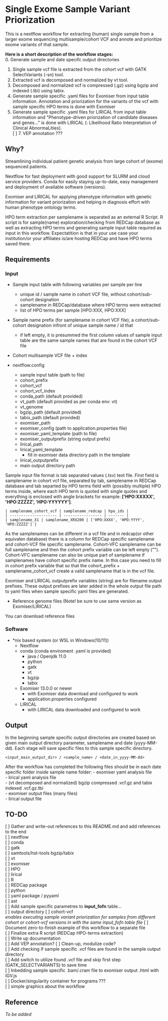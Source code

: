 # Single Exome Sample Variant Priorization

This is a nextflow workflow for extracting (human) single sample from a larger exome sequencing multisample/cohort VCF and annote and prioritize exome variants of that sample.

**Here is a short description of the workflow stages:**  
0. Generate sample and date specifc output directories
1. Single sample vcf file is extracted from the cohort vcf with GATK SelectVariants (-sn) tool.
2. Extracted vcf is decomposed and normalized by vt tool.
3. Decomposed and normalized vcf is compressed (.gz) using bgzip and indexed (.tbi) using tabix.
4. Generate sample specific .yaml files for Exomiser from input table information. Annotation and priorization for the variants of the vcf with sample specific HPO terms is done with Exomiser 
5. Generate sample specific .yaml files for LIRICAL from input table information and "Phenotype-driven priorization of candidate diseases and genes..." is done with LIRICAL (: LIkelihood Ratio Interpretation of Clinical AbnormaLities).  
[ ] 7. VEP annotation ???

## Why?

Streamlining individual patient genetic analysis from large cohort of (exome) sequenced patients.

Nextflow for fast deployment with good support for SLURM and cloud service providers. Conda for easily staying up-to-date, easy management and deployment of available software (versions). 

Exomiser and LIRICAL for applying phenotype information with genetic information for variant priorization and helping in diagnosis effort with human phenotype ontology terms.

HPO term extraction per samplename is separated as an external R Script. R script is for sample(name) exploration/checking from REDCap database as well as extracting HPO terms and generating sample input table required as input in this workflow. Expectatition is that in your use case your institution/or your affiliates is/are hosting REDCap and have HPO terms saved there.

## Requirements
### Input
- Sample input table with following variables per sample per line
	- unique id / sample name in cohort VCF file, without cohort/sub-cohort designation
	- samplename in REDCap/database where HPO terms were extracted
	- list of HPO terms per sample [HPO:XXX, HPO:XXX]
- Sample name prefix (for samplename in cohort VCF file), a cohort/sub-cohort designation infront of unique sample name / id that
	- if left empty, it is presummed the first column values of sample input table are the same sample names that are found in the cohort VCF file
- Cohort multisample VCF file + index

- nextflow.config
	- sample input table (path to file)
	- cohort_prefix
	- cohort_vcf
	- cohort_vcf_index
	- conda_path (default provided)
	- vt_path (default provided as per conda env: vt)
	- vt_genome 
	- bgzip_path (default provided)
	- tabix_path (default provided)
	- exomiser_path
	- exomiser_config (path to application.properties file)
	- exomiser_yaml_template (path to file)
	- exomiser_outputprefix (string output prefix)
	- lirical_path
	- lirical_yaml_template
		- fill in exomiser data directory path in the template
	- lirical_outputprefix
	- main output directory path

Sample input file format is tab separated values (.tsv) text file. First field is samplename in cohort vcf file, separated by tab, samplename in REDCap database and tab separted by HPO terms field with (possibly multiple) HPO terms inside, where each HPO term is quoted with single quotes and everything is enclosed with angle brackets for example: **['HPO:XXXXX', 'HPO:ZZZZZ', 'HPO:YYYYYY']**. 

	| samplename_cohort_vcf | samplename_redcap | hpo_ids |
	| --------------------- | ----------------- | ------- |
	| samplename_X1 | samplename_XRX200 | ['HPO:XXXX', 'HPO:YYYY', 'HPO:ZZZZZ'] |

As the samplenames can be different in a vcf file and in redcap(or other equivalen database) there is a column for REDCap specific samplename and cohort-VCF file specific samplename. Cohort-VFC samplename can be full samplename and then the cohort prefix variable can be left empty (""). Cohort-VFC samplename can also be unique part of samplename if samplenames have cohort specific prefix name. In this case you need to fill in cohort prefix variable that so that the cohort_prefix + samplename_cohort_vcf create a valid samplename that is in the vcf file.

Exomiser and LIRICAL outputprefix variables (string) are for filename output prefixes. These output prefixes are later added in the whole output file path to yaml files when sample specific yaml files are generated.

+ Reference genome files (Note! be sure to use same version as Exomiser/LIRICAL)

You can download reference files

### Software
+ \*nix based system (or WSL in Windows(10/11))
	+ Nextflow
	+ conda (conda enviroment .yaml is provided)
		- java / Openjdk 11.0
		- python
		- gatk
		- vt
		- bgzip
		- tabix
	+ Exomiser 13.0.0 or newer
		- with Exomiser data download and configured to work
		- application.properties configured
	+ LIRICAL 
		- with LIRICAL data downloaded and configured to work

## Output

In the beginning sample specific output directories are created based on given main output directory parameter, samplename and date (yyyy-MM-dd). Each stage will save specific files to this sample specific directory.

	<input_main_output_dir> / <sample_name> / <date_in_yyyy-MM-dd>

After the workflow has completed the following files should be in each date specific folder inside sample name folder:
	- exomiser yaml analysis file  
	- lirical yaml analysis file  
	- (vt decomposed and normalized) bgzip compressed .vcf.gz and tabix indexed .vcf.gz.tbi  
	- exomiser output files (many files)  
	- lirical output file  

## TO-DO

[ ] Gather and write-out references to this README.md and add references to the end  
	[ ] nextflow  
	[ ] conda  
	[ ] gatk  
	[ ] samtools/hst-tools bgzip/tabix  
	[ ] vt  
	[ ] exomiser  
		[ ] HPO  
	[ ] lirical  
	[ ] R  
		[ ] REDCap package  
	[ ] python  
		[ ] yaml package / pyyaml  
		[ ] ast  
[ ] Add sample specific parametres to **input_fofn** table...  
	[ ] output directory
	[ ] cohort-vcf  
	*enables executing sample variant priorization for samples from different cohort or cohort-vcf versions in with the same input_fofn table file*
[ ] Document zero-to-finish example of this workflow to a separate file  
[ ] Finalize extra R script (REDCap HPO-terms extraction)  
	[ ] Write up documentation  
[ ] Add VEP annotation?
[ ] Clean-up, modulize code?  
[ ] Add checking if sample specific .vcf files are found in the sample output directory  
	[ ] Add switch to utilize found .vcf file and skip first step (GATK_SELECTVARIANTS) to save time  
[ ] Inbedding sample specific .bam/.cram file to exomiser output .html with IGV.js  
[ ] Docker/singularity container for programs ???  
[ ] simple graphics about the workflow  

## Reference

*To be added*